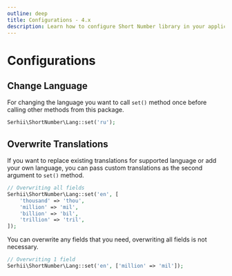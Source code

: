 ```yaml
---
outline: deep
title: Configurations - 4.x
description: Learn how to configure Short Number library in your application
---
```


# Configurations

## Change Language
For changing the language you want to call `set()` method once before calling other methods from this package.

```php
Serhii\ShortNumber\Lang::set('ru');
```

## Overwrite Translations
If you want to replace existing translations for supported language or add your own language, you can pass custom translations as the second argument to `set()` method.

```php
// Overwriting all fields
Serhii\ShortNumber\Lang::set('en', [
    'thousand' => 'thou',
    'million' => 'mil',
    'billion' => 'bil',
    'trillion' => 'tril',
]);
```
You can overwrite any fields that you need, overwriting all fields is not necessary.

```php
// Overwriting 1 field
Serhii\ShortNumber\Lang::set('en', ['million' => 'mil']);
```